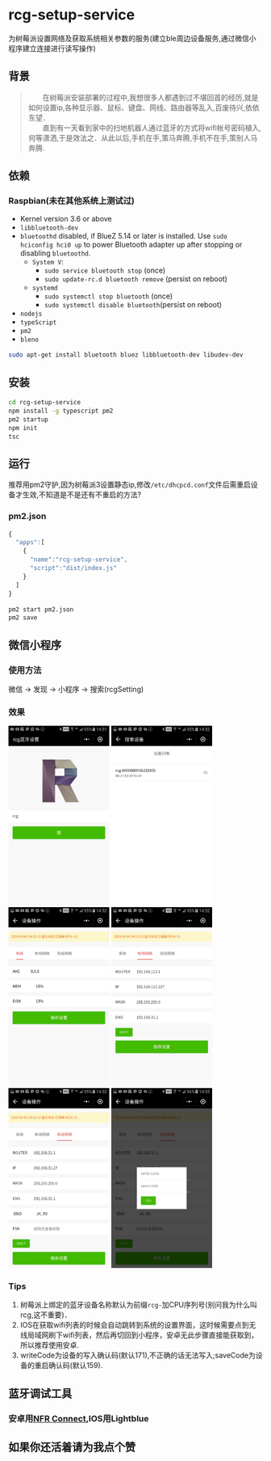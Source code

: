 # rcg-setup-service
为树莓派设置网络及获取系统相关参数的服务(建立ble周边设备服务,通过微信小程序建立连接进行读写操作)
## 背景
> &emsp;&emsp;在树莓派安装部署的过程中,我想很多人都遇到过不堪回首的经历,就是如何设置ip,各种显示器、鼠标、键盘、网线、路由器等乱入,百废待兴,依依东望．</br>
　　直到有一天看到家中的扫地机器人通过蓝牙的方式将wifi帐号密码植入,何等潇洒,于是效法之．从此以后,手机在手,策马奔腾,手机不在手,策别人马奔腾.
## 依赖

### Raspbian(未在其他系统上测试过)

 * Kernel version 3.6 or above
 * ```libbluetooth-dev```
 * ```bluetoothd``` disabled, if BlueZ 5.14 or later is installed. Use ```sudo hciconfig hci0 up``` to power Bluetooth adapter up after stopping or disabling ```bluetoothd```.
    * ```System V```:
      * ```sudo service bluetooth stop``` (once)
      * ```sudo update-rc.d bluetooth remove``` (persist on reboot)
    * ```systemd```
      * ```sudo systemctl stop bluetooth``` (once)
      * ```sudo systemctl disable bluetooth```(persist on reboot)
 * ```nodejs```
 * ```typeScript```
 * ```pm2```
 * ```bleno```          

```sh
sudo apt-get install bluetooth bluez libbluetooth-dev libudev-dev
```
## 安装
```sh
cd rcg-setup-service
npm install -g typescript pm2
pm2 startup
npm init
tsc
```
## 运行
推荐用pm2守护,因为树莓派3设置静态ip,修改```/etc/dhcpcd.conf```文件后需重启设备才生效,不知道是不是还有不重启的方法?
### pm2.json
```javascript
{
  "apps":[
    {
      "name":"rcg-setup-service",
      "script":"dist/index.js"
    }
  ]
}
```
```sh
pm2 start pm2.json
pm2 save
```

## 微信小程序
### 使用方法
微信 -> 发现 -> 小程序 -> 搜索(rcgSetting)
### 效果
<img src="./images/first.jpg" width="200" >
<img src="./images/scan.jpg" width="200" >
<img src="./images/system.jpg" width="200" >
<img src="./images/eth.jpg" width="200" >
<img src="./images/wlan.jpg" width="200" >
<img src="./images/write.jpg" width="200" >

### Tips
1. 树莓派上绑定的蓝牙设备名称默认为前缀```rcg-```加CPU序列号(别问我为什么叫rcg,这不重要)．
1. IOS在获取wifi列表的时候会自动跳转到系统的设置界面，这时候需要点到无线局域网刷下wifi列表，然后再切回到小程序，安卓无此步骤直接能获取到，所以推荐使用安卓.
2. writeCode为设备的写入确认码(默认171),不正确的话无法写入;saveCode为设备的重启确认码(默认159).

## 蓝牙调试工具
### 安卓用[NFR Connect](https://github.com/NordicSemiconductor/Android-nRF-Connect/releases),IOS用**Lightblue**

## 如果你还活着请为我点个赞